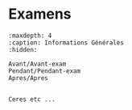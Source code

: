 # Examens

```{toctree}
:maxdepth: 4
:caption: Informations Générales
:hidden:

Avant/Avant-exam
Pendant/Pendant-exam
Apres/Apres

```


```{note}

Ceres etc ...

```





